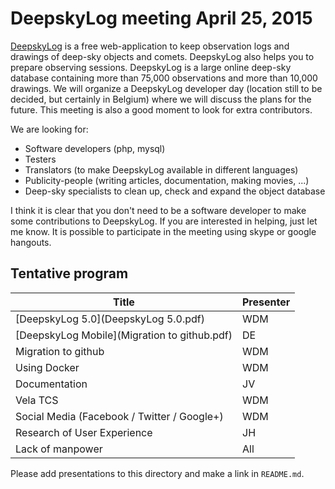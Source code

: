 # DeepskyLog meeting April 25, 2015

[DeepskyLog](http://www.deepskylog.org) is a free web-application to keep observation logs and drawings of deep-sky objects and comets. DeepskyLog also helps you to prepare observing sessions. DeepskyLog is a large online deep-sky database containing more than 75,000 observations and more than 10,000 drawings.
We will organize a DeepskyLog developer day (location still to be decided, but certainly in Belgium) where we will discuss the plans for the future. This meeting is also a good moment to look for extra contributors.

We are looking for:
* Software developers (php, mysql)
* Testers
* Translators (to make DeepskyLog available in different languages)
* Publicity-people (writing articles, documentation, making movies, ...)
* Deep-sky specialists to clean up, check and expand the object database

I think it is clear that you don't need to be a software developer to make some contributions to DeepskyLog. If you are interested in helping, just let me know. It is possible to participate in the meeting using skype or google hangouts.

## Tentative program

| Title | Presenter |
| ----- | --------- |
| [DeepskyLog 5.0](DeepskyLog 5.0.pdf) | WDM |
| [DeepskyLog Mobile](Migration to github.pdf)	| DE |
| Migration to github | WDM |
| Using Docker | WDM |
| Documentation | JV |
| Vela TCS | WDM |	
| Social Media (Facebook / Twitter / Google+) | WDM |
| Research of User Experience | JH |
| Lack of manpower | All |

Please add presentations to this directory and make a link in `README.md`.
